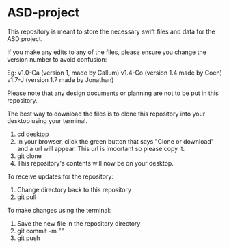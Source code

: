 # ASD-project

This repository is meant to store the necessary swift files and data for the ASD project.

If you make any edits to any of the files, please ensure you change the version number to avoid confusion:

Eg: v1.0-Ca (version 1, made by Callum)
    v1.4-Co (version 1.4 made by Coen)
    v1.7-J (version 1.7 made by Jonathan)

Please note that any design documents or planning are not to be put in this repository.

The best way to download the files is to clone this repository into your desktop using your terminal.

1. cd desktop
2. In your browser, click the green button that says "Clone or download" and a url will appear. This url is imoortant so please copy it.
3. git clone <url>
4. This repository's contents will now be on your desktop.

To receive updates for the repository:

1. Change directory back to this repository
2. git pull

To make changes using the terminal:

1. Save the new file in the repository directory
2. git commit -m "<message>"
3. git push
